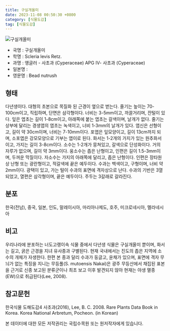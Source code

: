 ```yaml
---
title: 구실개올미
date: 2023-11-08 00:50:30 +0800
category: [식물도감]
tag: [식물도감]
---
```




![구실개올미](/fileUpload/plants/basic/illustration/9881_illustration_th2.jpg)
- 국명 : 구실개올미
- 학명 : Scleria levis Retz.
- 과명 : 앵글러 - 사초과 (Cyperaceae) APG Ⅳ- 사초과 (Cyperaceae)
- 일본명 : 
- 영문명 : Bead nutrush


## 형태
다년생이다. 대형의 초본으로 목질화 된 근경이 옆으로 벋는다. 줄기는 높이는 70-100cm이고, 직립하며, 단면은 삼각형이다. 너비는 3-5mm이고, 까끌거리며, 잔털이 있다. 잎은 엽초는 길이 1-8cm이고, 아래쪽에 붙는 엽초는 갈색이며, 날개가 없다. 줄기는 상부에 달리는 경생엽의 엽초는 녹색이고, 너비 1-3mm의 날개가 있다. 엽신은 선형이고, 길이 약 30cm이며, 너비는 7-10mm이다. 포엽은 잎모양이고, 길이 13cm까지 되며, 소포엽은 강모모양으로 기부는 엽이로 된다. 화서는 1-2개의 가지가 있는 원추화서이고, 가지는 길이 3-8cm이다. 소수는 1-2개가 뭉쳐있고, 갈색으로 단성화이다. 거의 자루가 없으며, 길이 약 3mm이다. 웅소수는 좁은 난형이고, 인편은 길이 1.5-3mm이며, 두꺼운 막질이다. 자소수는 가지의 아래쪽에 달리고, 좁은 난형이다. 인편은 장타원상 난형 또는 광란형이고, 적갈색에 끝은 예두이다. 수과는 백색이고, 구형이며, 너비 약 2mm이다. 광택이 있고, 가는 털이 수과의 표면에 격자상으로 난다. 수과의 기반은 3열되었고, 열편은 삼각형이며, 끝은 예두이다. 주두는 3갈래로 갈라진다.
## 분포
한국(전남), 중국, 일본, 인도, 말레이시아, 마리아나제도, 호주, 미크로네시아, 멜라네시아
## 비고
우리나라에 분포하는 너도고랭이속 식물 중에서 다년생 식물은 구실개올미 뿐이며, 화서는 길고, 굵은 근경을 지녀 유사종과 구별된다. 현재 국내에서는 진도의 좁은 지역에 소수의 개체가 자생한다. 한편 본 종과 달리 수과가 둥글고, 윤채가 있으며, 표면에 격자 무늬가 없는 특징을 지니는 무등풀(S. mutoensis Nakai)은 광주 무등산에서 채집된 표본을 근거로 신종 보고된 분류군이나 최초 보고 이후 발견되지 않아 현재는 야생 멸종(EW)으로 취급된다(Lee, 2008).
## 참고문헌
한국식물 도해도감4 사초과(2016), Lee, B. C. 2008. Rare Plants Data Book in Korea. Korea National Arbretum, Pocheon. (in Korean)






본 데이터에 대한 모든 저작권리는 국립수목원 또는 원저작자에게 있습니다.
